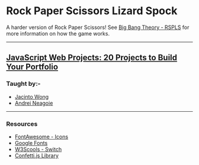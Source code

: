 # Rock Paper Scissors Lizard Spock

A harder version of Rock Paper Scissors! 
See [Big Bang Theory - RSPLS](https://www.youtube.com/watch?v=405Nh2H4Ucg) for more information on how the game works.

---

## [JavaScript Web Projects: 20 Projects to Build Your Portfolio](https://zerotomastery.io/courses/javascript-projects/)
### Taught by:-
- [Jacinto Wong](https://zerotomastery.io/about/instructor/jacinto-wong)
- [Andrei Neagoie](https://zerotomastery.io/about/instructor/andrei-neagoie)
---
### Resources
- [FontAwesome - Icons](https://fontawesome.com/icons?d=gallery&q=close&m=free)
- [Google Fonts](https://fonts.google.com/)
- [W3Scools - Switch](https://www.w3schools.com/js/js_switch.asp)
- [Confetti.js Library](https://www.cssscript.com/confetti-falling-animation/)